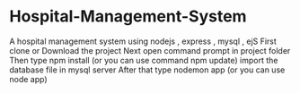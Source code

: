 # Hospital-Management-System
A hospital management system using nodejs , express , mysql , ejS  First clone or Download the project  Next open command prompt in project folder  Then type npm install (or you can use command npm update) import the database file in mysql server After that type nodemon app (or you can use node app)
